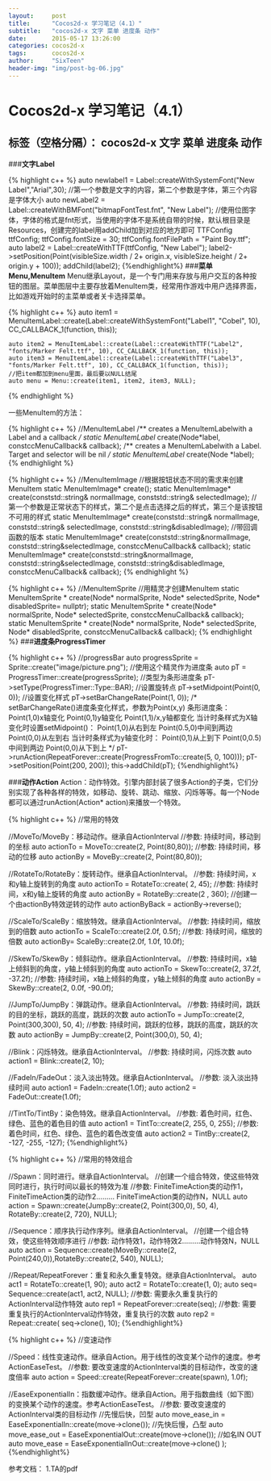 ```yaml
---
layout:     post
title:      "Cocos2d-x 学习笔记（4.1）"
subtitle:   "cocos2d-x 文字 菜单 进度条 动作"
date:       2015-05-17 13:26:00
categories: cocos2d-x
tags:       cocos2d-x
author:     "SixTeen"
header-img: "img/post-bg-06.jpg"
---
```


# Cocos2d-x 学习笔记（4.1）

标签（空格分隔）： cocos2d-x 文字 菜单 进度条 动作
---

###**文字Label**

{% highlight c++ %}
auto newlabel1 = Label::createWithSystemFont("New Label","Arial",30);
//第一个参数是文字的内容，第二个参数是字体，第三个内容是字体大小
auto newLabel2 = Label::createWithBMFont("bitmapFontTest.fnt", "New Label");
//使用位图字体，字体的格式是fnt形式，当使用的字体不是系统自带的时候，默认根目录是Resources，创建完的label用addChild加到对应的地方即可
TTFConfig ttfConfig; 
ttfConfig.fontSize = 30;
ttfConfig.fontFilePath = "Paint Boy.ttf";
auto label2 = Label::createWithTTF(ttfConfig, "New Label");
label2->setPosition(Point(visibleSize.width / 2+ origin.x, visibleSize.height / 2+ origin.y + 100));
addChild(label2);
{%endhighlight%}
###**菜单Menu,MenuItem**
Menu继承Layout，是一个专门用来存放与用户交互的各种按钮的图层。菜单图层中主要存放着MenuItem类，经常用作游戏中用户选择界面，比如游戏开始时的主菜单或者关卡选择菜单。

{% highlight c++ %}
	auto item1 = MenuItemLabel::create(Label::createWithSystemFont("Label1", "Cobel", 10), CC_CALLBACK_1(function, this));

	auto item2 = MenuItemLabel::create(Label::createWithTTF("Label2", "fonts/Marker Felt.ttf", 10), CC_CALLBACK_1(function, this));
	auto item3 = MenuItemLabel::create(Label::createWithTTF("Label3", "fonts/Marker Felt.ttf", 10), CC_CALLBACK_1(function, this));
    //把item都加到menu里面，最后要以NULL结尾
	auto menu = Menu::create(item1, item2, item3, NULL);
{% endhighlight %}

一些MenuItem的方法：

{% highlight c++ %}
//MenuItemLabel
/** creates a MenuItemLabelwith a Label and a callback */
static MenuItemLabel* create(Node*label, constccMenuCallback& callback);
/** creates a MenuItemLabelwith a Label. Target and selector will be nil */
static MenuItemLabel* create(Node *label);
{% endhighlight %}

{% highlight c++ %}
//MenuItemImage
//根据按钮状态不同的需求来创建MenuItem
static MenuItemImage* create();
static MenuItemImage* create(conststd::string& normalImage, conststd::string& selectedImage);
//第一个参数是正常状态下的样式，第二个是点击选择之后的样式，第三个是该按钮不可用的样式
static MenuItemImage* create(conststd::string& normalImage, conststd::string& selectedImage, conststd::string&disabledImage);
//带回调函数的版本
static MenuItemImage* create(conststd::string&normalImage, conststd::string&selectedImage, constccMenuCallback& callback);
static MenuItemImage* create(conststd::string&normalImage, conststd::string&selectedImage, conststd::string&disabledImage, constccMenuCallback& callback);
{% endhighlight %}

{% highlight c++ %}
//MenuItemSprite
//用精灵才创建MenuItem
static MenuItemSprite * create(Node* normalSprite, Node* selectedSprite, Node* disabledSprite= nullptr);
static MenuItemSprite * create(Node* normalSprite, Node* selectedSprite, constccMenuCallback& callback);
static MenuItemSprite * create(Node* normalSprite, Node* selectedSprite, Node* disabledSprite, constccMenuCallback& callback);
{% endhighlight %}
###**进度条ProgressTimer**

{% highlight c++ %}
	//progressBar
	auto progressSprite = Sprite::create("image/picture.png");
	//使用这个精灵作为进度条
	auto pT = ProgressTimer::create(progressSprite);
	//类型为条形进度条
	pT->setType(ProgressTimer::Type::BAR);
	//设置旋转点
	pT->setMidpoint(Point(0, 0));
	//设置变化样式
	pT->setBarChangeRate(Point(1, 0));
	/*
	setBarChangeRate()进度条变化样式，参数为Point(x,y)
    条形进度条：
                Point(1,0)x轴变化
                Point(0,1)y轴变化
                Point(1,1)/x,y轴都变化
    当计时条样式为X轴变化时设置setMidpoint()：
                Point(1,0)从右到左
                Point(0.5,0)中间到两边
                Point(0,0)从左到右
    当计时条样式为y轴变化时：
                Point(0,1)从上到下
                Point(0,0.5)中间到两边
                Point(0,0)从下到上
    */
	pT->runAction(RepeatForever::create(ProgressFromTo::create(5, 0, 100)));
	pT->setPosition(Point(200, 200));
	this->addChild(pT);
{%endhighlight%}

###**动作Action**
Action：动作特效。引擎内部封装了很多Action的子类，它们分别实现了各种各样的特效，如移动、旋转、跳动、缩放、闪烁等等。每一个Node都可以通过runAction(Action* action)来播放一个特效。

{% highlight c++ %}
//常用的特效

//MoveTo/MoveBy：移动动作。继承自ActionInterval
//参数: 持续时间，移动到的坐标
auto actionTo = MoveTo::create(2, Point(80,80));
//参数: 持续时间，移动的位移
auto actionBy = MoveBy::create(2, Point(80,80));

//RotateTo/RotateBy：旋转动作。继承自ActionInterval。
//参数: 持续时间，x和y轴上旋转到的角度
auto actionTo = RotateTo::create( 2, 45);
//参数: 持续时间，x和y轴上旋转的角度
auto actionBy = RotateBy::create(2 , 360);
//创建一个由actionBy特效逆转的动作
auto actionByBack = actionBy->reverse();

//ScaleTo/ScaleBy：缩放特效。继承自ActionInterval。
//参数: 持续时间，缩放到的倍数
auto actionTo = ScaleTo::create(2.0f, 0.5f);
//参数: 持续时间，缩放的倍数
auto actionBy= ScaleBy::create(2.0f, 1.0f, 10.0f);

//SkewTo/SkewBy：倾斜动作。继承自ActionInterval。
//参数: 持续时间，x轴上倾斜到的角度，y轴上倾斜到的角度
auto actionTo = SkewTo::create(2, 37.2f, -37.2f);
//参数: 持续时间，x轴上倾斜的角度，y轴上倾斜的角度
auto actionBy = SkewBy::create(2, 0.0f, -90.0f);

//JumpTo/JumpBy：弹跳动作。继承自ActionInterval。
//参数: 持续时间，跳跃的目的坐标，跳跃的高度，跳跃的次数
auto actionTo = JumpTo::create(2, Point(300,300), 50, 4);
//参数: 持续时间，跳跃的位移，跳跃的高度，跳跃的次数
auto actionBy = JumpBy::create(2, Point(300,0), 50, 4);

//Blink：闪烁特效。继承自ActionInterval。
//参数: 持续时间，闪烁次数
auto action1 = Blink::create(2, 10);

//FadeIn/FadeOut：淡入淡出特效。继承自ActionInterval。
//参数: 淡入淡出持续时间
auto action1 = FadeIn::create(1.0f);
auto action2 = FadeOut::create(1.0f);

//TintTo/TintBy：染色特效。继承自ActionInterval。
//参数: 着色时间，红色、绿色、蓝色的着色目的值
auto action1 = TintTo::create(2, 255, 0, 255);
//参数: 着色时间，红色、绿色、蓝色的着色改变值
auto action2 = TintBy::create(2, -127, -255, -127);
{%endhighlight%}

{% highlight c++ %}
//常用的特效组合

//Spawn：同时进行。继承自ActionInterval。
//创建一个组合特效，使这些特效同时进行，执行时间以最长的特效为准
//参数: FiniteTimeAction类的动作1，FiniteTimeAction类的动作2……… FiniteTimeAction类的动作N，NULL
auto action = Spawn::create(JumpBy::create(2, Point(300,0), 50, 4), RotateBy::create(2, 720), NULL);

//Sequence：顺序执行动作序列。继承自ActionInterval。
//创建一个组合特效，使这些特效顺序进行
//参数: 动作特效1，动作特效2………动作特效N，NULL
auto action = Sequence::create(MoveBy::create(2, Point(240,0)),RotateBy::create(2, 540), NULL);

//Repeat/RepeatForever：重复和永久重复特效。继承自ActionInterval。
auto act1 = RotateTo::create(1, 90);
auto act2 = RotateTo::create(1, 0);
auto seq= Sequence::create(act1, act2, NULL);
//参数: 需要永久重复执行的ActionInterval动作特效
auto rep1 = RepeatForever::create(seq);
//参数: 需要重复执行的ActionInterval动作特效，重复执行的次数
auto rep2 = Repeat::create( seq->clone(), 10);
{%endhighlight%}

{% highlight c++ %}
//变速动作

//Speed：线性变速动作。继承自Action。用于线性的改变某个动作的速度。参考ActionEaseTest。
//参数: 要改变速度的ActionInterval类的目标动作，改变的速度倍率
auto action = Speed::create(RepeatForever::create(spawn), 1.0f);

//EaseExponentialIn：指数缓冲动作。继承自Action。用于指数曲线（如下图）的变换某个动作的速度。参考ActionEaseTest。
//参数: 要改变速度的ActionInterval类的目标动作
//先慢后快，凹型
auto move_ease_in = EaseExponentialIn::create(move->clone());
//先快后慢，凸型
auto move_ease_out = EaseExponentialOut::create(move->clone());
//如名IN OUT
auto move_ease = EaseExponentialInOut::create(move->clone() );
{%endhighlight%}


参考文档：
1.TA的pdf